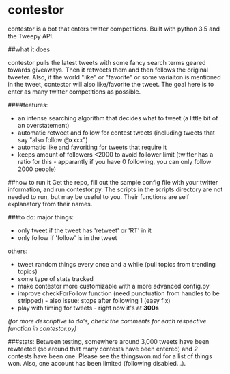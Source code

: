 # contestor
contestor is a bot that enters twitter competitions. Built with python 3.5 and the Tweepy API. 

##what it does

contestor pulls the latest tweets with some fancy search terms geared towards giveaways. Then it retweets them and then follows the original tweeter. Also, if the world "like" or "favorite" or some variaiton is mentioned in the tweet, contestor will also like/favorite the tweet. The goal here is to enter as many twitter competitions as possible.

####features:
* an intense searching algorithm that decides what to tweet (a little bit of an overstatement)
* automatic retweet and follow for contest tweets (including tweets that say "also follow @xxxx")
* automatic like and favoriting for tweets that require it
* keeps amount of followers <2000 to avoid follower limit (twitter has a ratio for this - apparantly if you have 0 following, you can only follow 2000 people)

##how to run it
Get the repo, fill out the sample config file with your twitter information, and run contestor.py. The scripts in the scripts directory are not needed to run, but may be useful to you. Their functions are self explanatory from their names.

###to do:
major things:
* only tweet if the tweet has 'retweet' or 'RT' in it
* only follow if 'follow' is in the tweet

others:
* tweet random things every once and a while (pull topics from trending topics)
* some type of stats tracked
* make contestor more customizable with a more advanced config.py
* improve checkForFollow function (need punctuation from handles to be stripped) - also issue: stops after following 1 (easy fix)
* play with timing for tweets - right now it's at **300s**

*(for more descriptive to do's, check the comments for each respective function in contestor.py)*


###stats:
Between testing, somewhere around 3,000 tweets have been rewteeted (so around that many contests have been entered) and *2* contests have been one. Please see the thingswon.md for a list of things won. Also, one account has been limited (following disabled...).
